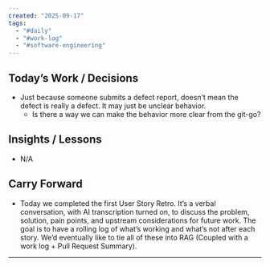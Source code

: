 ```yaml
---
created: "2025-09-17"
tags:
  - "#daily"
  - "#work-log"
  - "#software-engineering"
---
```

## Today’s Work / Decisions
- Just because someone submits a defect report, doesn’t mean the defect is really a defect. It may just be unclear behavior.
	- Is there a way we can make the behavior more clear from the git-go?

## Insights / Lessons
- N/A

## Carry Forward
- Today we completed the first User Story Retro. It’s a verbal conversation, with AI transcription turned on, to discuss the problem, solution, pain points, and upstream considerations for future work. The goal is to have a rolling log of what’s working and what’s not after each story. We’d eventually like to tie all of these into RAG (Coupled with a work log + Pull Request Summary).


---
